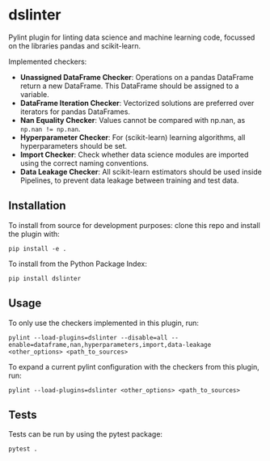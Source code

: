 # dslinter
Pylint plugin for linting data science and machine learning code, focussed on the libraries pandas and scikit-learn.

Implemented checkers:

- **Unassigned DataFrame Checker**: Operations on a pandas DataFrame return a new DataFrame. This DataFrame should be
    assigned to a variable.
- **DataFrame Iteration Checker**: Vectorized solutions are preferred over iterators for pandas DataFrames.
- **Nan Equality Checker**: Values cannot be compared with np.nan, as `np.nan != np.nan`.
- **Hyperparameter Checker**: For (scikit-learn) learning algorithms, all hyperparameters should be set.
- **Import Checker**: Check whether data science modules are imported using the correct naming conventions.
- **Data Leakage Checker**: All scikit-learn estimators should be used inside Pipelines, to prevent data leakage between
    training and test data.

## Installation
To install from source for development purposes: clone this repo and install the plugin with:
```
pip install -e .
```
To install from the Python Package Index:
```
pip install dslinter
```

## Usage
To only use the checkers implemented in this plugin, run:
```
pylint --load-plugins=dslinter --disable=all --enable=dataframe,nan,hyperparameters,import,data-leakage <other_options> <path_to_sources>
```
To expand a current pylint configuration with the checkers from this plugin, run:
```
pylint --load-plugins=dslinter <other_options> <path_to_sources>
``` 

## Tests
Tests can be run by using the pytest package:
```
pytest .
```
